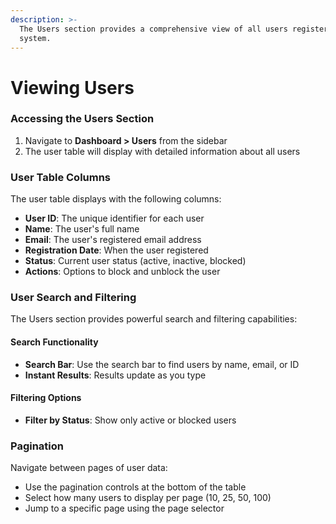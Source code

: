 ```yaml
---
description: >-
  The Users section provides a comprehensive view of all users registered in the
  system.
---
```


# Viewing Users

### Accessing the Users Section

1. Navigate to **Dashboard > Users** from the sidebar
2. The user table will display with detailed information about all users

### User Table Columns

The user table displays with the following columns:

* **User ID**: The unique identifier for each user
* **Name**: The user's full name
* **Email**: The user's registered email address
* **Registration Date**: When the user registered
* **Status**: Current user status (active, inactive, blocked)
* **Actions**: Options to block and unblock the user

### User Search and Filtering

The Users section provides powerful search and filtering capabilities:

#### Search Functionality

* **Search Bar**: Use the search bar to find users by name, email, or ID
* **Instant Results**: Results update as you type

#### Filtering Options

* **Filter by Status**: Show only active or blocked users



### Pagination

Navigate between pages of user data:

* Use the pagination controls at the bottom of the table
* Select how many users to display per page (10, 25, 50, 100)
* Jump to a specific page using the page selector
